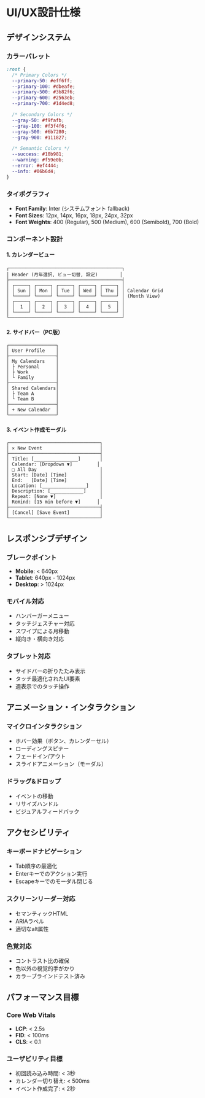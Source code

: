 # UI/UX設計仕様

## デザインシステム

### カラーパレット

```css
:root {
  /* Primary Colors */
  --primary-50: #eff6ff;
  --primary-100: #dbeafe;
  --primary-500: #3b82f6;
  --primary-600: #2563eb;
  --primary-700: #1d4ed8;

  /* Secondary Colors */
  --gray-50: #f9fafb;
  --gray-100: #f3f4f6;
  --gray-500: #6b7280;
  --gray-900: #111827;

  /* Semantic Colors */
  --success: #10b981;
  --warning: #f59e0b;
  --error: #ef4444;
  --info: #06b6d4;
}
```

### タイポグラフィ

- **Font Family**: Inter (システムフォント fallback)
- **Font Sizes**: 12px, 14px, 16px, 18px, 24px, 32px
- **Font Weights**: 400 (Regular), 500 (Medium), 600 (Semibold), 700 (Bold)

### コンポーネント設計

#### 1. カレンダービュー

```
┌─────────────────────────────────────────┐
│ Header (月年選択, ビュー切替, 設定)        │
├─────────────────────────────────────────┤
│ ┌─────┐ ┌─────┐ ┌─────┐ ┌─────┐ ┌─────┐ │
│ │ Sun │ │ Mon │ │ Tue │ │ Wed │ │ Thu │ │ Calendar Grid
│ └─────┘ └─────┘ └─────┘ └─────┘ └─────┘ │ (Month View)
│ ┌─────┐ ┌─────┐ ┌─────┐ ┌─────┐ ┌─────┐ │
│ │  1  │ │  2  │ │  3  │ │  4  │ │  5  │ │
│ └─────┘ └─────┘ └─────┘ └─────┘ └─────┘ │
└─────────────────────────────────────────┘
```

#### 2. サイドバー（PC版）

```
┌─────────────────┐
│ User Profile    │
├─────────────────┤
│ My Calendars    │
│ ├ Personal      │
│ ├ Work          │
│ └ Family        │
├─────────────────┤
│ Shared Calendars│
│ ├ Team A        │
│ └ Team B        │
├─────────────────┤
│ + New Calendar  │
└─────────────────┘
```

#### 3. イベント作成モーダル

```
┌─────────────────────────────────┐
│ ✕ New Event                     │
├─────────────────────────────────┤
│ Title: [________________]       │
│ Calendar: [Dropdown ▼]         │
│ □ All Day                       │
│ Start: [Date] [Time]            │
│ End:   [Date] [Time]            │
│ Location: [________________]    │
│ Description: [____________]     │
│ Repeat: [None ▼]                │
│ Remind: [15 min before ▼]      │
├─────────────────────────────────┤
│ [Cancel] [Save Event]           │
└─────────────────────────────────┘
```

## レスポンシブデザイン

### ブレークポイント

- **Mobile**: < 640px
- **Tablet**: 640px - 1024px
- **Desktop**: > 1024px

### モバイル対応

- ハンバーガーメニュー
- タッチジェスチャー対応
- スワイプによる月移動
- 縦向き・横向き対応

### タブレット対応

- サイドバーの折りたたみ表示
- タッチ最適化されたUI要素
- 週表示でのタッチ操作

## アニメーション・インタラクション

### マイクロインタラクション

- ホバー効果（ボタン、カレンダーセル）
- ローディングスピナー
- フェードイン/アウト
- スライドアニメーション（モーダル）

### ドラッグ&ドロップ

- イベントの移動
- リサイズハンドル
- ビジュアルフィードバック

## アクセシビリティ

### キーボードナビゲーション

- Tab順序の最適化
- Enterキーでのアクション実行
- Escapeキーでのモーダル閉じる

### スクリーンリーダー対応

- セマンティックHTML
- ARIAラベル
- 適切なalt属性

### 色覚対応

- コントラスト比の確保
- 色以外の視覚的手がかり
- カラーブラインドテスト済み

## パフォーマンス目標

### Core Web Vitals

- **LCP**: < 2.5s
- **FID**: < 100ms
- **CLS**: < 0.1

### ユーザビリティ目標

- 初回読み込み時間: < 3秒
- カレンダー切り替え: < 500ms
- イベント作成完了: < 2秒
